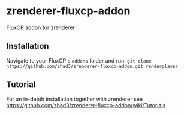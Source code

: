 # zrenderer-fluxcp-addon
FluxCP addon for zrenderer

## Installation

Navigate to your FluxCP's `addons` folder and run:
`git clone https://github.com/zhad3/zrenderer-fluxcp-addon.git renderplayer`

## Tutorial

For an in-depth installation together with zrenderer see https://github.com/zhad3/zrenderer-fluxcp-addon/wiki/Tutorials

